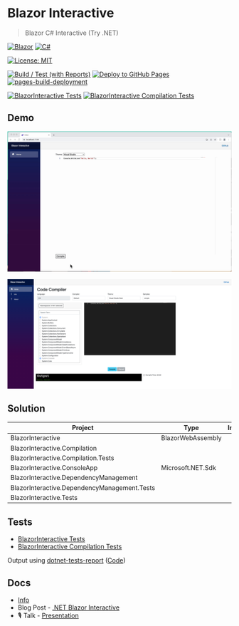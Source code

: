 # Blazor Interactive

> Blazor C# Interactive (Try .NET)

[![Blazor](https://img.shields.io/badge/blazor-5C2D91.svg?style=for-the-badge&logo=blazor&logoColor=white)](https://dotnet.microsoft.com/en-us/apps/aspnet/web-apps/blazor)
[![C#](https://img.shields.io/badge/c%23-239120.svg?style=for-the-badge&logo=c-sharp&logoColor=white)](https://learn.microsoft.com/en-us/dotnet/csharp/)

<!-- [![VB.NET](https://img.shields.io/badge/VB.NET-512BD4.svg?style=for-the-badge&logo=visualbasic&logoColor=white)](https://learn.microsoft.com/en-us/dotnet/csharp/) -->
<!-- [![F#](https://img.shields.io/badge/F%23-3498DB?style=for-the-badge&logo=f-sharp&logoColor=white)](https://fsharp.org) -->

[![License: MIT](https://img.shields.io/badge/License-MIT-lightgrey.svg?style=for-the-badge)](LICENSE) <!-- https://opensource.org/licenses/MIT -->

[![Build / Test (with Reports)](https://github.com/alex-hedley/BlazorInteractive/actions/workflows/build-test.yml/badge.svg)](https://github.com/alex-hedley/BlazorInteractive/actions/workflows/build-test.yml)
[![Deploy to GitHub Pages](https://github.com/alex-hedley/BlazorInteractive/actions/workflows/deploy-site.yml/badge.svg)](https://github.com/alex-hedley/BlazorInteractive/actions/workflows/deploy-site.yml)
[![pages-build-deployment](https://github.com/alex-hedley/BlazorInteractive/actions/workflows/pages/pages-build-deployment/badge.svg)](https://github.com/alex-hedley/BlazorInteractive/actions/workflows/pages/pages-build-deployment)

[![BlazorInteractive Tests](https://gist.githubusercontent.com/alex-hedley/0f6142396b2a1bb0231906adcd51bdcd/raw/0365da5b9d3b05984b8099051b6f5582eff2878b/blazor_interactive_tests.md_badge.svg "BlazorInteractive Tests")](https://gist.github.com/alex-hedley/0f6142396b2a1bb0231906adcd51bdcd)
[![BlazorInteractive Compilation Tests](https://gist.githubusercontent.com/alex-hedley/1a73c5dd2824cc80bfd2c145308dbcf9/raw/c0c284fcc207940aa665cd816a991d92bf94df26/blazor_interactive_compilation_tests.md_badge.svg "BlazorInteractive Compilation Tests")](https://gist.github.com/alex-hedley/1a73c5dd2824cc80bfd2c145308dbcf9)

<!-- [![BlazorInteractive Dependency Management Tests](https://gist.githubusercontent.com/alex-hedley/###/raw/###/blazor_interactive_compilation_tests.md_badge.svg "BlazorInteractive Dependency Management Tests")](https://gist.github.com/alex-hedley/###) -->

## Demo

![Demo](docs/images/demo.gif)

![Progress](docs/images/progress.png "Progress")

## Solution

| Project                                      | Type              | Info |
| -------------------------------------------- | ----------------- | ---- |
| BlazorInteractive                            | BlazorWebAssembly |      |
| BlazorInteractive.Compilation                |                   |      |
| BlazorInteractive.Compilation.Tests          |                   |      |
| BlazorInteractive.ConsoleApp                 | Microsoft.NET.Sdk |      |
| BlazorInteractive.DependencyManagement       |                   |      |
| BlazorInteractive.DependencyManagement.Tests |                   |      |
| BlazorInteractive.Tests                      |                   |      |

## Tests

- [BlazorInteractive Tests](https://gist.github.com/alex-hedley/0f6142396b2a1bb0231906adcd51bdcd)
- [BlazorInteractive Compilation Tests](https://gist.github.com/alex-hedley/1a73c5dd2824cc80bfd2c145308dbcf9)
<!-- - [BlazorInteractive Dependency Management Tests](https://gist.github.com/alex-hedley/###) -->

Output using [dotnet-tests-report](https://github.com/marketplace/actions/dotnet-tests-report) ([Code](https://github.com/zyborg/dotnet-tests-report))

## Docs

- [Info](docs/README.md)
- Blog Post - [.NET Blazor Interactive](https://alexhedley.com/blog/posts/dotnet-blazor-interactive)
- 🎙️ Talk - [Presentation](https://alex-hedley.github.io/talk-blazorinteractive/)
